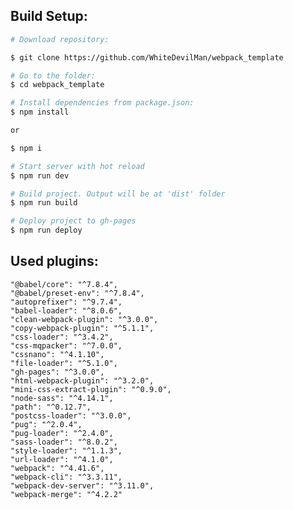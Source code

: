 ## Build Setup:
```bash
# Download repository:

$ git clone https://github.com/WhiteDevilMan/webpack_template

# Go to the folder:
$ cd webpack_template

# Install dependencies from package.json:
$ npm install

or

$ npm i

# Start server with hot reload
$ npm run dev

# Build project. Output will be at 'dist' folder
$ npm run build

# Deploy project to gh-pages
$ npm run deploy
```

## Used plugins:

    "@babel/core": "^7.8.4",
    "@babel/preset-env": "^7.8.4",
    "autoprefixer": "^9.7.4",
    "babel-loader": "^8.0.6",
    "clean-webpack-plugin": "^3.0.0",
    "copy-webpack-plugin": "^5.1.1",
    "css-loader": "^3.4.2",
    "css-mqpacker": "^7.0.0",
    "cssnano": "^4.1.10",
    "file-loader": "^5.1.0",
    "gh-pages": "^3.0.0",
    "html-webpack-plugin": "^3.2.0",
    "mini-css-extract-plugin": "^0.9.0",
    "node-sass": "^4.14.1",
    "path": "^0.12.7",
    "postcss-loader": "^3.0.0",
    "pug": "^2.0.4",
    "pug-loader": "^2.4.0",
    "sass-loader": "^8.0.2",
    "style-loader": "^1.1.3",
    "url-loader": "^4.1.0",
    "webpack": "^4.41.6",
    "webpack-cli": "^3.3.11",
    "webpack-dev-server": "^3.11.0",
    "webpack-merge": "^4.2.2"